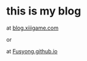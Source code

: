 # this is my blog

at [blog.xiiigame.com](http://blog.xiiigame.com)

or

at [Fusyong.github.io](http://Fusyong.github.io)
